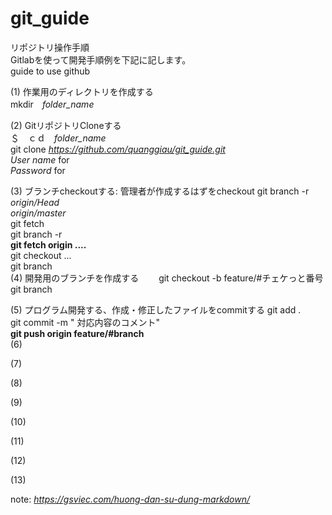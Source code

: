 # git_guide  
リポジトリ操作手順  
Gitlabを使って開発手順例を下記に記します。  
guide to use github  

(1)	作業用のディレクトリを作成する  
	mkdir　*folder_name*  
	
(2)	GitリポジトリCloneする  
	＄　ｃｄ　*folder_name*    
	git clone *https://github.com/quanggiau/git_guide.git*   
		*User name* for  
		*Password* for  
	
(3)	ブランチcheckoutする: 管理者が作成するはずをcheckout
	git branch -r  
		*origin/Head*  
		*origin/master*  
	git fetch  
	git branch -r  
	**git fetch origin ....**  
	git checkout ...  
	git branch  
(4) 開発用のブランチを作成する　　
	git checkout -b feature/#チェケっと番号  
	git branch  
	
(5) プログラム開発する、作成・修正したファイルをcommitする
	git add .  
	git commit -m " 対応内容のコメント"  
	**git push origin feature/#branch**  
(6)

(7)

(8)

(9)

(10)

(11)

(12)

(13)

note: *https://gsviec.com/huong-dan-su-dung-markdown/*  